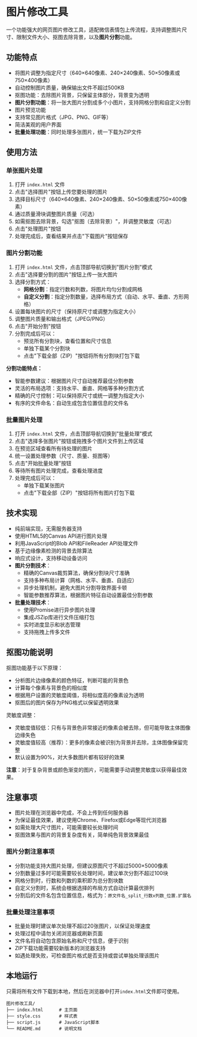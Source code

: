 # 图片修改工具

一个功能强大的网页图片修改工具，适配微信表情包上传流程，支持调整图片尺寸、限制文件大小、抠图去除背景，以及**图片分割**功能。

## 功能特点

- 将图片调整为指定尺寸（640×640像素、240×240像素、50×50像素或750×400像素）
- 自动控制图片质量，确保输出文件不超过500KB
- 抠图功能：去除图片背景，只保留主体部分，背景变为透明
- **图片分割功能**：将一张大图片分割成多个小图片，支持网格分割和自定义分割
- 图片预览功能
- 支持常见图片格式（JPG、PNG、GIF等）
- 简洁美观的用户界面
- **批量处理功能**：同时处理多张图片，统一下载为ZIP文件

## 使用方法

### 单张图片处理

1. 打开 `index.html` 文件
2. 点击"选择图片"按钮上传您要处理的图片
3. 选择目标尺寸（640×640像素、240×240像素、50×50像素或750×400像素）
4. 通过质量滑块调整图片质量（可选）
5. 如需抠图去除背景，勾选"抠图（去除背景）"，并调整灵敏度（可选）
6. 点击"处理图片"按钮
7. 处理完成后，查看结果并点击"下载图片"按钮保存

### 图片分割功能

1. 打开 `index.html` 文件，点击顶部导航切换到"图片分割"模式
2. 点击"选择要分割的图片"按钮上传一张大图片
3. 选择分割方式：
   - **网格分割**：指定行数和列数，将图片均匀分割成网格
   - **自定义分割**：指定分割数量，选择布局方式（自动、水平、垂直、方形网格）
4. 设置每块图片的尺寸（保持原尺寸或调整为指定大小）
5. 调整图片质量和输出格式（JPEG/PNG）
6. 点击"开始分割"按钮
7. 分割完成后可以：
   - 预览所有分割块，查看位置和尺寸信息
   - 单独下载某个分割块
   - 点击"下载全部（ZIP）"按钮将所有分割块打包下载

**分割功能特点：**
- 智能参数建议：根据图片尺寸自动推荐最佳分割参数
- 灵活的布局选项：支持水平、垂直、网格等多种分割方式
- 精确的尺寸控制：可以保持原尺寸或统一调整为指定大小
- 有序的文件命名：自动生成包含位置信息的文件名

### 批量图片处理

1. 打开 `index.html` 文件，点击顶部导航切换到"批量处理"模式
2. 点击"选择多张图片"按钮或拖拽多个图片文件到上传区域
3. 在预览区域查看所有待处理的图片
4. 统一设置处理参数（尺寸、质量、抠图等）
5. 点击"开始批量处理"按钮
6. 等待所有图片处理完成，查看处理进度
7. 处理完成后可以：
   - 单独下载某张图片
   - 点击"下载全部（ZIP）"按钮将所有图片打包下载

## 技术实现

- 纯前端实现，无需服务器支持
- 使用HTML5的Canvas API进行图片处理
- 利用JavaScript的Blob API和FileReader API处理文件
- 基于边缘像素检测的背景去除算法
- 响应式设计，支持移动设备访问
- **图片分割技术**：
  - 精确的Canvas裁剪算法，确保分割块尺寸准确
  - 支持多种布局计算（网格、水平、垂直、自适应）
  - 异步处理机制，避免大图片分割导致界面卡顿
  - 智能参数推荐算法，根据图片特征自动设置最佳分割参数
- **批量处理技术**：
  - 使用Promise进行异步图片处理
  - 集成JSZip库进行文件压缩打包
  - 实时进度显示和状态管理
  - 支持拖拽上传多文件

## 抠图功能说明

抠图功能基于以下原理：
- 分析图片边缘像素的颜色特征，判断可能的背景色
- 计算每个像素与背景色的相似度
- 根据用户设置的灵敏度阈值，将相似度高的像素设为透明
- 抠图后的图片保存为PNG格式以保留透明效果

灵敏度调整：
- 灵敏度值较低：只有与背景色非常接近的像素会被去除，但可能导致主体图像边缘失色
- 灵敏度值较高（推荐）：更多的像素会被识别为背景并去除，主体图像保留完整
- 默认设置为90%，对大多数图片都有较好的效果

**注意**：对于复杂背景或颜色渐变的图片，可能需要手动调整灵敏度以获得最佳效果。

## 注意事项

- 图片处理在浏览器中完成，不会上传到任何服务器
- 为保证最佳效果，建议使用Chrome、Firefox或Edge等现代浏览器
- 如需处理大尺寸图片，可能需要较长处理时间
- 抠图效果与图片的背景复杂度有关，简单纯色背景效果最佳

### 图片分割注意事项

- 分割功能支持大图片处理，但建议原图尺寸不超过5000×5000像素
- 分割数量过多时可能需要较长处理时间，建议单次分割不超过100块
- 网格分割时，行数和列数的乘积即为总分割块数
- 自定义分割时，系统会根据选择的布局方式自动计算最优排列
- 分割后的文件名包含位置信息，格式为：`原文件名_split_行数x列数_位置.扩展名`

### 批量处理注意事项

- 批量处理时建议单次处理不超过20张图片，以保证处理速度
- 处理过程中请勿关闭浏览器或刷新页面
- 文件名将自动包含原始名称和尺寸信息，便于识别
- ZIP下载功能需要较新版本的浏览器支持
- 如遇处理失败，可检查图片格式是否支持或尝试单独处理该图片

## 本地运行

只需将所有文件下载到本地，然后在浏览器中打开`index.html`文件即可使用。

```
图片修改工具/
├── index.html      # 主页面
├── style.css       # 样式表
├── script.js       # JavaScript脚本
└── README.md       # 说明文档
``` 
